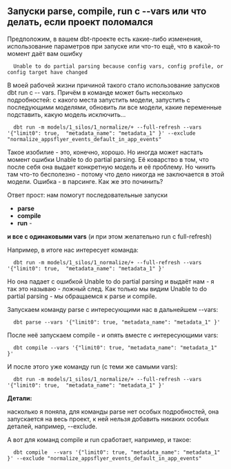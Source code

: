 ## Запуски parse, compile, run с --vars или что делать, если проект поломался

Предположим, в вашем dbt-проекте есть какие-либо изменения, использование параметров при запуске или что-то ещё, что в какой-то момент даёт вам ошибку 

      Unable to do partial parsing because config vars, config profile, or config target have changed

В моей рабочей жизни причиной такого стало использование запусков dbt run с -- vars. Причём в команде может быть несколько подробностей: с какого места запустить модели, запустить с последующими моделями, обновить ли все модели, какие переменные подставить, какую модель исключить...

      dbt run -m models/1_silos/1_normalize/+ --full-refresh --vars '{"limit0": true,  "metadata_name": "metadata_1" }' --exclude "normalize_appsflyer_events_default_in_app_events"

Такое изобилие - это, конечно, хорошо. Но иногда может настать момент ошибки Unable to do partial parsing. Её коварство в том, что после себя она выдает конкретную модель и её проблему. Но чинить там что-то бесполезно - потому что дело никогда не заключается в этой модели. Ошибка - в парсинге. Как же это починить?

Ответ прост: нам помогут последовательные запуски 
- **parse**
- **compile**
- **run**  -

  
**и все с одинаковыми vars** (и при этом желательно run с full-refresh)

Например, в итоге нас интересует команда:

      dbt run -m models/1_silos/1_normalize/+ --full-refresh --vars '{"limit0": true,  "metadata_name": "metadata_1" }'

Но она падает с ошибкой Unable to do partial parsing и выдаёт нам - я так это называю - ложный след. Как только мы видим Unable to do partial parsing - мы обращаемся к parse и compile.

Запускаем  команду parse с интересующими нас в дальнейшем --vars:

      dbt parse --vars '{"limit0": true, "metadata_name": "metadata_1" }'

После неё запускаем compile - и опять вместе с интересующими vars:

      dbt compile --vars '{"limit0": true, "metadata_name": "metadata_1" }'

И после этого уже команду run (с теми же самыми vars):

      dbt run -m models/1_silos/1_normalize/+ --full-refresh --vars '{"limit0": true,  "metadata_name": "metadata_1" }'

**Детали:**

насколько я поняла, для команды parse нет особых подробностей, она запускается на весь проект,  к ней нельзя добавить никаких особых деталей, например, --exclude.

А вот для команд compile и run сработает, например, и такое:

      dbt compile  --vars '{"limit0": true, "metadata_name": "metadata_1" }' --exclude "normalize_appsflyer_events_default_in_app_events"


